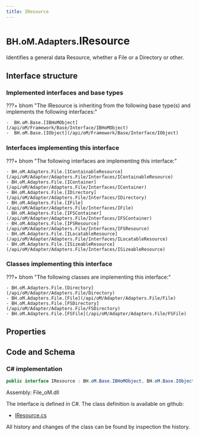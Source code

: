 ```yaml
---
title: IResource
---
```


# <small>BH.oM.Adapters.</small>**IResource**

Identifies a general data Resource, whether a File or a Directory or other.

## Interface structure

### Implemented interfaces and base types

???+ bhom "The IResource is inheriting from the following base type(s) and implements the following interfaces:"

    -  BH.oM.Base.[IBHoMObject](/api/oM/Framework/Base/Interface/IBHoMObject)
    -  BH.oM.Base.[IObject](/api/oM/Framework/Base/Interface/IObject)


### Interfaces implementing this interface

???+ bhom "The following interfaces are implementing this interface:"

    - BH.oM.Adapters.File.[IContainableResource](/api/oM/Adapter/Adapters.File/Interfaces/IContainableResource)
    - BH.oM.Adapters.File.[IContainer](/api/oM/Adapter/Adapters.File/Interfaces/IContainer)
    - BH.oM.Adapters.File.[IDirectory](/api/oM/Adapter/Adapters.File/Interfaces/IDirectory)
    - BH.oM.Adapters.File.[IFile](/api/oM/Adapter/Adapters.File/Interfaces/IFile)
    - BH.oM.Adapters.File.[IFSContainer](/api/oM/Adapter/Adapters.File/Interfaces/IFSContainer)
    - BH.oM.Adapters.File.[IFSResource](/api/oM/Adapter/Adapters.File/Interfaces/IFSResource)
    - BH.oM.Adapters.File.[ILocatableResource](/api/oM/Adapter/Adapters.File/Interfaces/ILocatableResource)
    - BH.oM.Adapters.File.[ISizeableResource](/api/oM/Adapter/Adapters.File/Interfaces/ISizeableResource)


### Classes implementing this interface

???+ bhom "The following classes are implementing this interface:"

    - BH.oM.Adapters.File.[Directory](/api/oM/Adapter/Adapters.File/Directory)
    - BH.oM.Adapters.File.[File](/api/oM/Adapter/Adapters.File/File)
    - BH.oM.Adapters.File.[FSDirectory](/api/oM/Adapter/Adapters.File/FSDirectory)
    - BH.oM.Adapters.File.[FSFile](/api/oM/Adapter/Adapters.File/FSFile)


## Properties

## Code and Schema

### C# implementation

``` C# title="C#"
public interface IResource : BH.oM.Base.IBHoMObject, BH.oM.Base.IObject
```

Assembly: File_oM.dll

The interface is defined in C#. The class definition is available on github:

- [IResource.cs](https://github.com/BHoM/File_Toolkit/blob/develop/File_oM/Interfaces\IResource.cs)

All history and changes of the class can be found by inspection the history.
